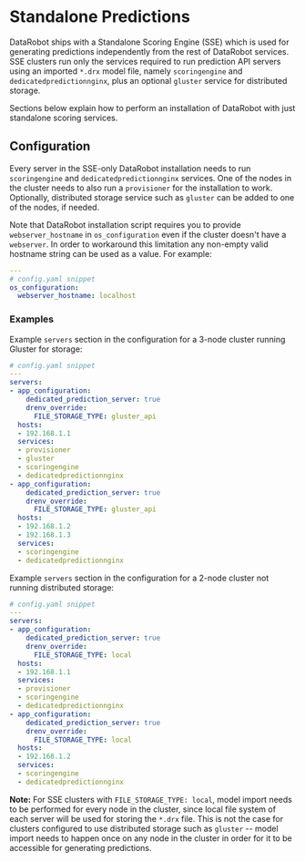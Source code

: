 # Standalone Predictions

DataRobot ships with a Standalone Scoring Engine (SSE) which is used for generating predictions independently from the rest of DataRobot services.
SSE clusters run only the services required to run prediction API servers using an imported `*.drx` model file, namely `scoringengine` and `dedicatedpredictionnginx`, plus an optional `gluster` service for distributed storage.

Sections below explain how to perform an installation of DataRobot with just standalone scoring services.

## Configuration

Every server in the SSE-only DataRobot installation needs to run `scoringengine` and `dedicatedpredictionnginx` services.
One of the nodes in the cluster needs to also run a `provisioner` for the installation to work.
Optionally, distributed storage service such as `gluster` can be added to one of the nodes, if needed.

Note that DataRobot installation script requires you to provide `webserver_hostname` in `os_configuration` even if the cluster doesn't have a `webserver`. In order to workaround this limitation any non-empty valid hostname string can be used as a value. For example:

```yaml
---
# config.yaml snippet
os_configuration:
  webserver_hostname: localhost
```

### Examples

Example `servers` section in the configuration for a 3-node cluster running Gluster for storage:

```yaml
# config.yaml snippet
---
servers:
- app_configuration:
    dedicated_prediction_server: true
    drenv_override:
      FILE_STORAGE_TYPE: gluster_api
  hosts:
  - 192.168.1.1
  services:
  - provisioner
  - gluster
  - scoringengine
  - dedicatedpredictionnginx
- app_configuration:
    dedicated_prediction_server: true
    drenv_override:
      FILE_STORAGE_TYPE: gluster_api
  hosts:
  - 192.168.1.2
  - 192.168.1.3
  services:
  - scoringengine
  - dedicatedpredictionnginx
```

Example `servers` section in the configuration for a 2-node cluster not running distributed storage:

```yaml
# config.yaml snippet
---
servers:
- app_configuration:
    dedicated_prediction_server: true
    drenv_override:
      FILE_STORAGE_TYPE: local
  hosts:
  - 192.168.1.1
  services:
  - provisioner
  - scoringengine
  - dedicatedpredictionnginx
- app_configuration:
    dedicated_prediction_server: true
    drenv_override:
      FILE_STORAGE_TYPE: local
  hosts:
  - 192.168.1.2
  services:
  - scoringengine
  - dedicatedpredictionnginx
```

**Note:** For SSE clusters with `FILE_STORAGE_TYPE: local`, model import needs to be performed for every node in the cluster, since local file system of each server will be used for storing the `*.drx` file. This is not the case for clusters configured to use distributed storage such as `gluster` -- model import needs to happen once on any node in the cluster in order for it to be accessible for generating predictions.
